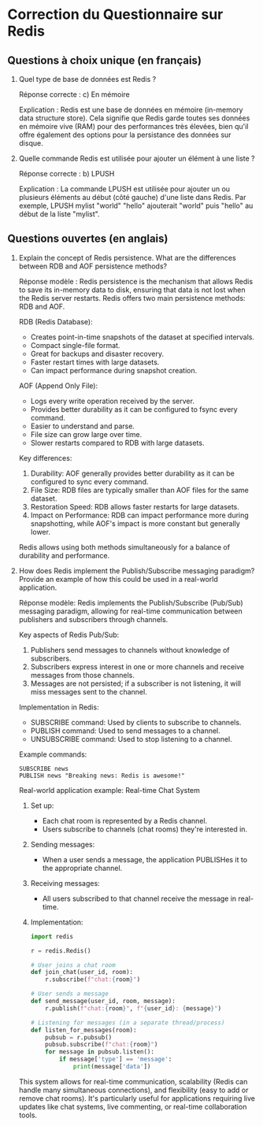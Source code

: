# Correction du Questionnaire sur Redis

## Questions à choix unique (en français)

1. Quel type de base de données est Redis ?
   
   Réponse correcte : c) En mémoire
   
   Explication : Redis est une base de données en mémoire (in-memory data structure store). Cela signifie que Redis garde toutes ses données en mémoire vive (RAM) pour des performances très élevées, bien qu'il offre également des options pour la persistance des données sur disque.

2. Quelle commande Redis est utilisée pour ajouter un élément à une liste ?
   
   Réponse correcte : b) LPUSH
   
   Explication : La commande LPUSH est utilisée pour ajouter un ou plusieurs éléments au début (côté gauche) d'une liste dans Redis. Par exemple, LPUSH mylist "world" "hello" ajouterait "world" puis "hello" au début de la liste "mylist".

## Questions ouvertes (en anglais)

1. Explain the concept of Redis persistence. What are the differences between RDB and AOF persistence methods?

   Réponse modèle : 
   Redis persistence is the mechanism that allows Redis to save its in-memory data to disk, ensuring that data is not lost when the Redis server restarts. Redis offers two main persistence methods: RDB and AOF.

   RDB (Redis Database):
   - Creates point-in-time snapshots of the dataset at specified intervals.
   - Compact single-file format.
   - Great for backups and disaster recovery.
   - Faster restart times with large datasets.
   - Can impact performance during snapshot creation.

   AOF (Append Only File):
   - Logs every write operation received by the server.
   - Provides better durability as it can be configured to fsync every command.
   - Easier to understand and parse.
   - File size can grow large over time.
   - Slower restarts compared to RDB with large datasets.

   Key differences:
   1. Durability: AOF generally provides better durability as it can be configured to sync every command.
   2. File Size: RDB files are typically smaller than AOF files for the same dataset.
   3. Restoration Speed: RDB allows faster restarts for large datasets.
   4. Impact on Performance: RDB can impact performance more during snapshotting, while AOF's impact is more constant but generally lower.

   Redis allows using both methods simultaneously for a balance of durability and performance.

2. How does Redis implement the Publish/Subscribe messaging paradigm? Provide an example of how this could be used in a real-world application.

   Réponse modèle:
   Redis implements the Publish/Subscribe (Pub/Sub) messaging paradigm, allowing for real-time communication between publishers and subscribers through channels.

   Key aspects of Redis Pub/Sub:
   1. Publishers send messages to channels without knowledge of subscribers.
   2. Subscribers express interest in one or more channels and receive messages from those channels.
   3. Messages are not persisted; if a subscriber is not listening, it will miss messages sent to the channel.

   Implementation in Redis:
   - SUBSCRIBE command: Used by clients to subscribe to channels.
   - PUBLISH command: Used to send messages to a channel.
   - UNSUBSCRIBE command: Used to stop listening to a channel.

   Example commands:
   ```
   SUBSCRIBE news
   PUBLISH news "Breaking news: Redis is awesome!"
   ```

   Real-world application example: Real-time Chat System

   1. Set up:
      - Each chat room is represented by a Redis channel.
      - Users subscribe to channels (chat rooms) they're interested in.

   2. Sending messages:
      - When a user sends a message, the application PUBLISHes it to the appropriate channel.

   3. Receiving messages:
      - All users subscribed to that channel receive the message in real-time.

   4. Implementation:
      ```python
      import redis

      r = redis.Redis()

      # User joins a chat room
      def join_chat(user_id, room):
          r.subscribe(f"chat:{room}")

      # User sends a message
      def send_message(user_id, room, message):
          r.publish(f"chat:{room}", f"{user_id}: {message}")

      # Listening for messages (in a separate thread/process)
      def listen_for_messages(room):
          pubsub = r.pubsub()
          pubsub.subscribe(f"chat:{room}")
          for message in pubsub.listen():
              if message['type'] == 'message':
                  print(message['data'])
      ```

   This system allows for real-time communication, scalability (Redis can handle many simultaneous connections), and flexibility (easy to add or remove chat rooms). It's particularly useful for applications requiring live updates like chat systems, live commenting, or real-time collaboration tools.

